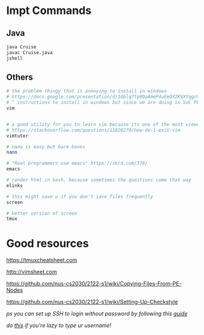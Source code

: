 # Impt Commands
## Java
```bash
java Cruise
javac Cruise.java
jshell
```

## Others
```bash
# the problem thingy that is annoying to install in windows
# https://docs.google.com/presentation/d/1Gblq7tp0QaAmeP4uEe0X2KVXYqgrGDT3/edit#slide=id.g1b85d7d0b05_0_271
# ^ instructions to install in windows but since we are doing in SoC PE, it has Vim built in so can follow the instructions later when you have time
vim


# a good utility for you to learn vim because its one of the most viewed qns in stackoverflow
# https://stackoverflow.com/questions/11828270/how-do-i-exit-vim
vimtutor

# nano is easy but bare bones
nano

# "Real programmers use emacs" https://xkcd.com/378/
emacs

# render html in bash. because sometimes the questions come that way
elinks

# this might save u if you don't save files frequently
screen

# better version of screen
tmux
```

# Good resources


https://tmuxcheatsheet.com

http://vimsheet.com

https://github.com/nus-cs2030/2122-s1/wiki/Copying-Files-From-PE-Nodes

https://github.com/nus-cs2030/2122-s1/wiki/Setting-Up-Checkstyle

*ps you can set up SSH to login without password by following this [guide](https://github.com/nus-cs2030/2122-s1/wiki/SSH-Without-Password)*

*do [this](https://github.com/nus-cs2030/2122-s1/wiki/SSH-Config) if you're lazy to type ur username!* 